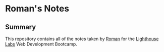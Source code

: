 # Roman's Notes

## Summary 

This repository contains all of the notes taken by [Roman](https://github.com/Romchik123) for the [Lighthouse Labs](https://www.lighthouselabs.ca/) Web Development Bootcamp.




